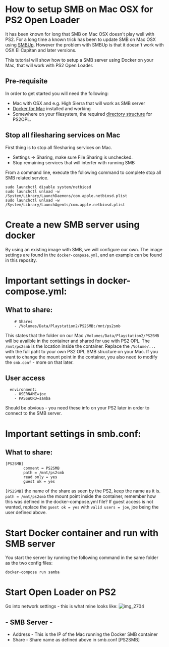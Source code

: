 # How to setup SMB on Mac OSX for PS2 Open Loader
It has been known for long that SMB on Mac OSX doesn't play well with PS2. For a long time a known trick has been to update SMB on Mac OSX using [SMBUp](http://eduo.info/apps/smbup). However the problem with SMBUp is that it doesn't work with OSX  El Capitan and later versions.

This tutorial will show how to setup a SMB server using Docker on your Mac, that will work with PS2 Open Loader.

## Pre-requisite
In order to get started you will need the following:

- Mac with OSX and e.g. High Sierra that will work as SMB server
- [Docker for Mac](https://docs.docker.com/docker-for-mac/) installed and working
- Somewhere on your filesystem, the required [directory structure](http://www.ps2-home.com/forum/app.php/page/opl_folder_structure) for PS2OPL. 

## Stop all filesharing services on Mac
First thing is to stop all filesharing services on Mac.
- Settings -> Sharing, make sure File Sharing is unchecked.
- Stop remaining services that will interfer with running SMB

From a command line, execute the following command to complete stop all SMB related service.
```
sudo launchctl disable system/netbiosd
sudo launchctl unload -w /System/Library/LaunchDaemons/com.apple.netbiosd.plist
sudo launchctl unload -w /System/Library/LaunchAgents/com.apple.netbiosd.plist
```

# Create a new SMB server using docker
By using an existing image with SMB, we will configure our own. The image settings are found in the `docker-compose.yml`, and an example can be found in this reposity.

# Important settings in docker-compose.yml:

## What to share:
````
    # Shares
    - /Volumes/Data/Playstation2/PS2SMB:/mnt/ps2smb
````
This states that the folder on our Mac `/Volumes/Data/Playstation2/PS2SMB` will be availble in the container and shared for use with PS2 OPL. The `/mnt/ps2smb` is the location inside the container. Replace the `/Volume/...` with the full paht to your own PS2 OPL SMB structure on your Mac. If you want to change the mount point in the container, you also need to modify the `smb.conf` - more on that later.

## User access
````
  environment:
    - USERNAME=joe
    - PASSWORD=samba
````
Should be obvious - you need these info on your PS2 later in order to connect to the SMB server.

# Important settings in smb.conf:
## What to share:
````
[PS2SMB]
        comment = PS2SMB
        path = /mnt/ps2smb
        read only = yes
        guest ok = yes
````
`[PS2SMB]` the name of the share as seen by the PS2, keep the name as it is.
`path = /mnt/ps2smb` the mount point inside the container, remember how this was defined in the docker-compose.yml file?
If guest access is not wanted, replace the `guest ok = yes` with `valid users = joe`, joe being the user defined above.

# Start Docker container and run with SMB server
You start the server by running the following command in the same folder as the two config files:
````
docker-compose run samba
````

# Start Open Loader on PS2
Go into network settings - this is what mine looks like:
![img_2704](https://user-images.githubusercontent.com/14136378/49795022-422cde00-fd39-11e8-944e-6ecd3c438a07.JPG)

## - SMB Server -
- Address - This is the IP of the Mac running the Docker SMB container
- Share - Share name as defined above in smb.conf [PS2SMB]

